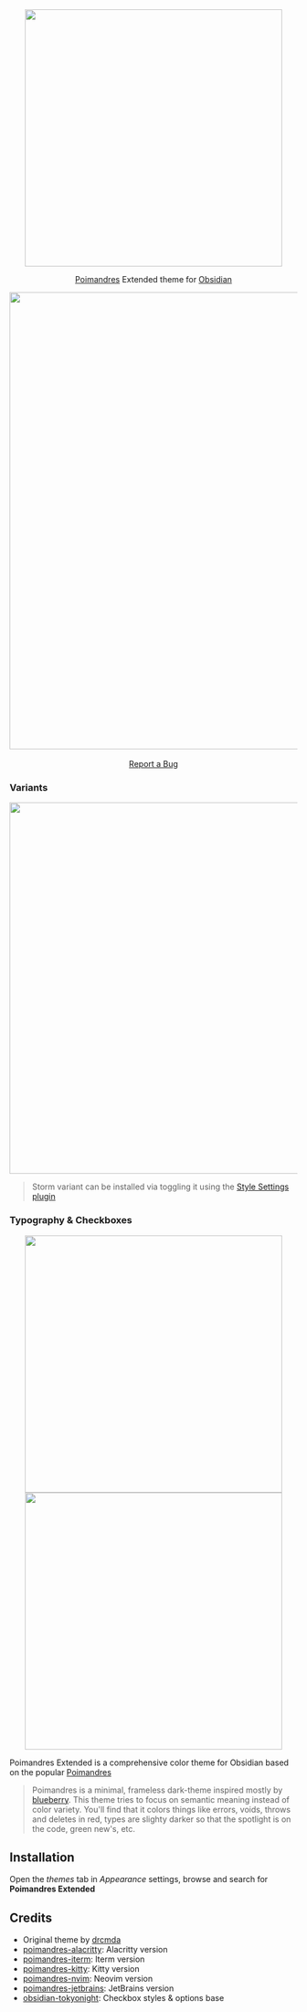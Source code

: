 <div align="center">
  <a href="https://github.com/bastiangx/poimandres.obsidian/">
 <picture>
      <source media="(prefers-color-scheme: light)" srcset="https://github.com/user-attachments/assets/1382d6a3-b33b-47ff-86ad-82b246bfb09f">
      <source media="(prefers-color-scheme: dark)" srcset="https://github.com/user-attachments/assets/b60b7e1a-29fa-4489-9476-b874e301dc78">
      <img width="450" src="https://github.com/user-attachments/assets/b60b7e1a-29fa-4489-9476-b874e301dc78"/>
    </picture>
  </a>
</div>

<div align="center">

[Poimandres](https://github.com/drcmda/poimandres-theme) Extended theme for [Obsidian](https://obsidian.md/)

<div align="center">
  <img width="800" src="https://github.com/user-attachments/assets/fffaf1fb-8e16-4cda-8ae1-ff559644aa22"" />
</div>
<br />
<a href="https://github.com/bastiangx/poimandres.obsidian/issues/new?assignees=&labels=bug&template=BUG-REPORT.yml&title=%5BBug%5D%3A+">Report a Bug</a>
</div>

### Variants

<div align="center">
 <picture>
      <source media="(prefers-color-scheme: light)" srcset="https://github.com/user-attachments/assets/10c154ea-734e-4f4c-96dc-db4103b735ef">
      <source media="(prefers-color-scheme: dark)" srcset="https://github.com/user-attachments/assets/52d416d6-3016-49f0-89b5-8a308a95b4a9">
      <img width="650" src="https://github.com/user-attachments/assets/52d416d6-3016-49f0-89b5-8a308a95b4a9"/>
    </picture>
</div>

> Storm variant can be installed via toggling it using the [Style Settings plugin](https://www.obsidianstats.com/plugins/obsidian-style-settings)

### Typography & Checkboxes

<div align="center">
 <picture>
      <source media="(prefers-color-scheme: light)" srcset="https://github.com/user-attachments/assets/5a3de64f-91d1-4665-bfff-d61875f95547">
      <source media="(prefers-color-scheme: dark)" srcset="https://github.com/user-attachments/assets/159ca4ba-0c97-4f10-99c8-7b378fbfccf1">
      <img height="450" src="https://github.com/user-attachments/assets/159ca4ba-0c97-4f10-99c8-7b378fbfccf1"/>
    </picture>
 <picture>
      <source media="(prefers-color-scheme: light)" srcset="https://github.com/user-attachments/assets/21ac58e1-795c-471b-a106-014de11451bb">
      <source media="(prefers-color-scheme: dark)" srcset="https://github.com/user-attachments/assets/e112e725-f42f-48ae-a5d9-fbab505b8bd1">
      <img height="450" src="https://github.com/user-attachments/assets/e112e725-f42f-48ae-a5d9-fbab505b8bd1"/>
    </picture>
</div>

</div>

Poimandres Extended is a comprehensive color theme for Obsidian based on the popular [Poimandres](https://github.com/drcmda/poimandres-theme)

> Poimandres is a minimal, frameless dark-theme inspired mostly by [blueberry](https://github.com/peymanslh/vscode-blueberry-dark-theme). This theme tries to focus on semantic meaning instead of color variety. You'll find that it colors things like errors, voids, throws and deletes in red, types are slighty darker so that the spotlight is on the code, green new's, etc.

## Installation

Open the _themes_ tab in _Appearance_ settings, browse and search for **Poimandres Extended**

## Credits

- Original theme by [drcmda](https://github.com/drcmda/poimandres-theme)
- [poimandres-alacritty][poimandres-alacritty]: Alacritty version
- [poimandres-iterm][poimandres-iterm]: Iterm version
- [poimandres-kitty][poimandres-kitty]: Kitty version
- [poimandres-nvim][poimandres-nvim]: Neovim version
- [poimandres-jetbrains][poimandres-jetbrains]: JetBrains version
- [obsidian-tokyonight](https://github.com/tcmmichaelb139/obsidian-tokyonight): Checkbox styles & options base

[poimandres-alacritty]: https://github.com/z0al/poimandres-alacritty
[poimandres-iterm]: https://github.com/alii/poimandres-iterm
[poimandres-kitty]: https://github.com/guilhermedeandrade/poimandres-kitty
[poimandres-nvim]: https://github.com/olivercederborg/poimandres.nvim
[poimandres-jetbrains]: https://github.com/marko-mihajlovic/poimandres-jetbrains
